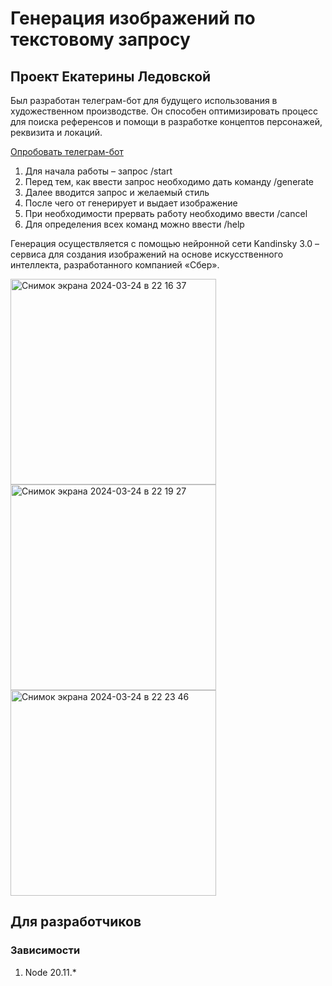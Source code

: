# Генерация изображений по текстовому запросу
## Проект Екатерины Ледовской

  Был разработан телеграм-бот для будущего использования в художественном производстве. Он способен оптимизировать процесс для поиска референсов
и помощи в разработке концептов персонажей, реквизита и локаций.

[Опробовать телеграм-бот](https://t.me/katusipusechka_bot)

1. Для начала работы – запрос /start
2. Перед тем, как ввести запрос необходимо дать команду /generate
3. Далее вводится запрос и желаемый стиль
4. После чего от генерирует и выдает изображение
5. При необходимости прервать работу необходимо ввести /cancel
6. Для определения всех команд можно ввести /help

Генерация осуществляется с помощью нейронной сети Kandinsky 3.0 – сервиса для создания изображений на основе искусственного интеллекта,
разработанного компанией «Сбер».

<img width="329" alt="Снимок экрана 2024-03-24 в 22 16 37" src="https://github.com/katusipusechka/text2image/assets/164676858/3dedef0a-f2ad-4d05-9e89-dd335a6a74ce">
<img width="329" alt="Снимок экрана 2024-03-24 в 22 19 27" src="https://github.com/katusipusechka/text2image/assets/164676858/06023e65-12e5-4f23-a48f-3203f394590f">
<img width="329" alt="Снимок экрана 2024-03-24 в 22 23 46" src="https://github.com/katusipusechka/text2image/assets/164676858/3ef690d7-5210-467c-9739-3db36ab1bc01">

## Для разработчиков
### Зависимости
1. Node 20.11.*
